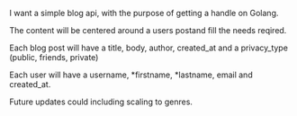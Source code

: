 I want a simple blog api, with the purpose of getting a handle on Golang.

The content will be centered around a users postand fill the needs reqired.

Each blog post will have a title, body, author, created_at and a privacy_type (public, friends, private)

Each user will have a username, *firstname, *lastname, email and created_at.

Future updates could including scaling to genres.
